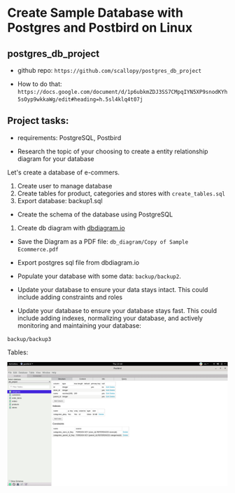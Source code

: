# Create Sample Database with Postgres and Postbird on Linux

## postgres_db_project

- github repo: `https://github.com/scallopy/postgres_db_project`

- How to do that: `https://docs.google.com/document/d/1p6ubkmZDJ3SS7CMpqIYN5XP9snodKYh5sOyp9wkkaWg/edit#heading=h.5sl4klq4t07j`

## Project tasks:

- requirements: PostgreSQL, Postbird

- Research the topic of your choosing to create a entity relationship diagram for your database

Let's create a database of e-commers.

1. Create user to manage database
2. Create tables for product, categories and stores with `create_tables.sql`
3. Export database: backup1.sql

- Create the schema of the database using PostgreSQL

1. Create db diagram with  [dbdiagram.io](https://dbdiagram.io/home)

- Save the Diagram as a PDF file: `db_diagram/Copy of Sample Ecommerce.pdf`

- Export postgres sql file from dbdiagram.io

- Populate your database with some data: `backup/backup2`.

- Update your database to ensure your data stays intact. This could include adding constraints and roles

- Update your database to ensure your database stays fast. This could include adding indexes, normalizing your database, and actively monitoring and maintaining your database:

```
backup/backup3
```

Tables:

![Table categories](images/table_categories.png)
